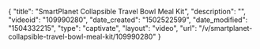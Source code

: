 {
    "title": "SmartPlanet Collapsible Travel Bowl Meal Kit",
    "description": "",
    "videoid": "109990280",
    "date_created": "1502522599",
    "date_modified": "1504332215",
    "type": "captivate",
    "layout": "video",
    "url": "\/v\/smartplanet-collapsible-travel-bowl-meal-kit\/109990280"
}